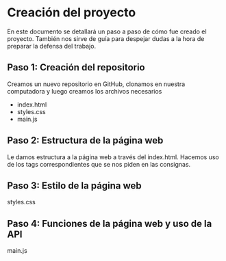 # Creación del proyecto

En este documento se detallará un paso a paso de cómo fue creado el proyecto.
También nos sirve de guía para despejar dudas a la hora de preparar la defensa del trabajo.

## Paso 1: Creación del repositorio

Creamos un nuevo repositorio en GitHub, clonamos en nuestra computadora y luego creamos los archivos necesarios

-   index.html
-   styles.css
-   main.js

## Paso 2: Estructura de la página web

Le damos estructura a la página web a través del index.html. Hacemos uso de los tags correspondientes que se nos piden en las consignas.

## Paso 3: Estilo de la página web

styles.css

## Paso 4: Funciones de la página web y uso de la API

main.js

